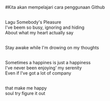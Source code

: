 #Kita akan mempelajari cara penggunaan Github

<br>Lagu Somebody's Pleasure
<br>I've beem so busy, ignoring and hiding
<br>About what my heart actually say 

<br>Stay awake while I'm drowing on my thoughts

<br>Sometimes a happines is just a happiness
<br>I've never been enjoying' my serenity
<br>Even if I've got a lot of company

<br>that make me happy
<br>soul try figure it out
